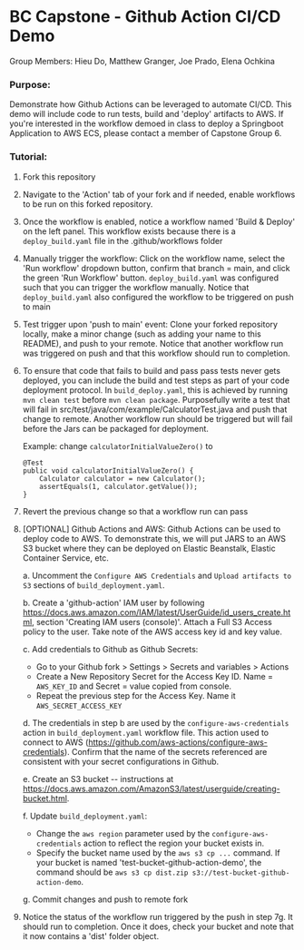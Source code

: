 # BC Capstone - Github Action CI/CD Demo
Group Members: Hieu Do, Matthew Granger, Joe Prado, Elena Ochkina

### Purpose:
Demonstrate how Github Actions can be leveraged to automate CI/CD. This demo will include code to run tests, build and 'deploy' artifacts to AWS. If you're interested in the workflow demoed in class to deploy a Springboot Application to AWS ECS, please contact a member of Capstone Group 6. 

### Tutorial:
1. Fork this repository

2. Navigate to the 'Action' tab of your fork and if needed, enable workflows to be run on this forked repository.

3. Once the workflow is enabled, notice a workflow named 'Build & Deploy' on the left panel. This workflow exists because there is a `deploy_build.yaml` file in the .github/workflows folder

4. Manually trigger the workflow: Click on the workflow name, select the 'Run workflow' dropdown button, confirm that branch = main, and click the green 'Run Workflow' button. `deploy_build.yaml` was configured such that you can trigger the workflow manually. Notice that `deploy_build.yaml` also configured the workflow to be triggered on push to main

5. Test trigger upon 'push to main' event: Clone your forked repository locally, make a minor change (such as adding your name to this README), and push to your remote. Notice that another workflow run was triggered on push and that this workflow should run to completion.

6. To ensure that code that fails to build and pass pass tests never gets deployed, you can include the build and test steps as part of your code deployment protocol. In `build_deploy.yaml`, this is achieved by running `mvn clean test` before `mvn clean package`. Purposefully write a test that will fail in src/test/java/com/example/CalculatorTest.java and push that change to remote. Another workflow run should be triggered but will fail before the Jars can be packaged for deployment.

    Example: change `calculatorInitialValueZero()` to
    ```
    @Test
    public void calculatorInitialValueZero() {
        Calculator calculator = new Calculator();
        assertEquals(1, calculator.getValue());
    }
    ```

7. Revert the previous change so that a workflow run can pass

8. [OPTIONAL] Github Actions and AWS: Github Actions can be used to deploy code to AWS. To demonstrate this, we will put JARS to an AWS S3 bucket where they can be deployed on Elastic Beanstalk, Elastic Container Service, etc.

    a. Uncomment the `Configure AWS Credentials` and `Upload artifacts to S3` sections of `build_deployment.yaml`.

    b. Create a 'github-action' IAM user by following https://docs.aws.amazon.com/IAM/latest/UserGuide/id_users_create.html, section 'Creating IAM users (console)'. Attach a Full S3 Access policy to the user. Take note of the AWS access key id and key value.

    c. Add credentials to Github as Github Secrets:

    - Go to your Github fork > Settings > Secrets and variables > Actions
    - Create a New Repository Secret for the Access Key ID. Name = `AWS_KEY_ID` and Secret = value copied from console.
    - Repeat the previous step for the Access Key. Name it `AWS_SECRET_ACCESS_KEY`

    d. The credentials in step b are used by the `configure-aws-credentials` action in `build_deployment.yaml` workflow file. This action used to connect to AWS (https://github.com/aws-actions/configure-aws-credentials). Confirm that the name of the secrets referenced  are consistent with your secret configurations in Github. 

    e. Create an S3 bucket -- instructions at https://docs.aws.amazon.com/AmazonS3/latest/userguide/creating-bucket.html. 

    f. Update `build_deployment.yaml`:

    - Change the `aws region` parameter used by the `configure-aws-credentials` action to reflect the region your bucket exists in.
    - Specify the bucket name used by the `aws s3 cp ...` command. If your bucket is named 'test-bucket-github-action-demo', the command should be `aws s3 cp dist.zip s3://test-bucket-github-action-demo`.

    g. Commit changes and push to remote fork

8. Notice the status of the workflow run triggered by the push in step 7g. It should run to completion. Once it does, check your bucket and note that it now contains a 'dist' folder object.





